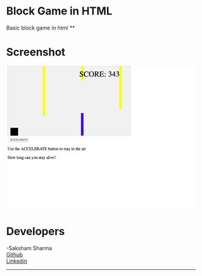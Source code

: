 # Block Game in HTML
Basic block game in html
**
# Screenshot
<img src="BLOCKGAME.png">

# Developers
-Saksham Sharma<br>
<a href="https://github.com/Sakshamoo17">Github</a>
<br>
<a href="https://www.linkedin.com/in/saksham-sharma-bb576b167/">Linkedin</a>
******************************************************************************************************
